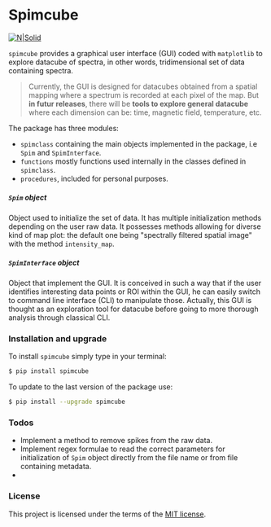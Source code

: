 # Spimcube

[![N|Solid](https://cldup.com/dTxpPi9lDf.thumb.png)](https://nodesource.com/products/nsolid)

``spimcube`` provides a graphical user interface (GUI) coded with ``matplotlib`` to explore datacube of spectra, in other words, tridimensional set of data containing spectra.

> Currently, the GUI is designed for datacubes obtained from a spatial mapping where a spectrum is recorded at each pixel of the map. But **in futur releases**, there will be **tools to explore general datacube** where each dimension can be: time, magnetic field, temperature, etc.

The package has three modules:

- ``spimclass`` containing the main objects implemented in the package, i.e ``Spim`` and ``SpimInterface``.
- ``functions`` mostly functions used internally in the classes defined in ``spimclass``.
- ``procedures``, included for personal purposes.

##### ``Spim`` object

Object used to initialize the set of data. It has multiple initialization methods depending on the user raw data.
It possesses methods allowing for diverse kind of map plot: the default one being "spectrally filtered spatial image" with the method ``intensity_map``.

##### ``SpimInterface`` object

Object that implement the GUI.
It is conceived in such a way that if the user identifies interesting data points or ROI within the GUI, he can easily switch to command line interface (CLI) to manipulate those. Actually, this GUI is thought as an exploration tool for datacube before going to more thorough analysis through classical CLI.

### Installation and upgrade

To install ``spimcube`` simply type in your terminal: 

```sh
$ pip install spimcube
```
To update to the last version of the package use:

```sh
$ pip install --upgrade spimcube
```


### Todos

 - Implement a method to remove spikes from the raw data. 
 - Implement regex formulae to read the correct parameters for initialization of ``Spim`` object directly from the file name or from file containing metadata.
 -


### License

This project is licensed under the terms of the [MIT license][MITLicense].

[//]: # (These are reference links used in the body of this note and get stripped out when the markdown processor does its job. There is no need to format nicely because it shouldn't be seen. Thanks SO - http://stackoverflow.com/questions/4823468/store-comments-in-markdown-syntax)

[MITLicense]: <https://github.com/Tom-P7/spimcube/blob/master/LICENSE>

